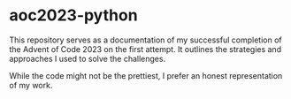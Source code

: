 # aoc2023-python
This repository serves as a documentation of my successful completion of the Advent of Code 2023 on the first attempt. It outlines the strategies and approaches I used to solve the challenges.

While the code might not be the prettiest, I prefer an honest representation of my work.
